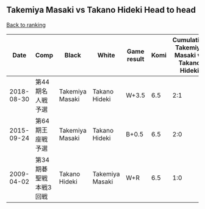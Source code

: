 ## Takemiya Masaki vs Takano Hideki Head to head

[Back to ranking](../../index.md)




| **Date** | **Comp** | **Black** | **White** | **Game result** | **Komi** | **Cumulative Takemiya Masaki vs Takano Hideki** | **Takemiya Masaki streak** | **Takano Hideki streak** | 
| --- | --- | --- | --- | --- | --- | --- | --- | --- |
| 2018-08-30 | 第44期名人戦予選 | Takemiya Masaki | Takano Hideki | W+3.5 | 6.5 | 2:1 | 0 | 1 | 
| 2015-09-24 | 第64期王座戦予選 | Takemiya Masaki | Takano Hideki | B+0.5 | 6.5 | 2:0 | 2 | 0 | 
| 2009-04-02 | 第34期碁聖戦本戦3回戦 | Takano Hideki | Takemiya Masaki | W+R | 6.5 | 1:0 | 1 | 0 |





